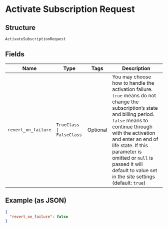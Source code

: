 
# Activate Subscription Request

## Structure

`ActivateSubscriptionRequest`

## Fields

| Name | Type | Tags | Description |
|  --- | --- | --- | --- |
| `revert_on_failure` | `TrueClass \| FalseClass` | Optional | You may choose how to handle the activation failure. `true` means do not change the subscription’s state and billing period. `false`  means to continue through with the activation and enter an end of life state. If this parameter is omitted or `null` is passed it will default to value set in the  site settings (default: `true`) |

## Example (as JSON)

```json
{
  "revert_on_failure": false
}
```


